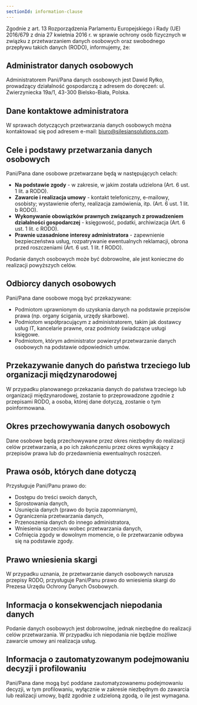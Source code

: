 ```yaml
---
sectionId: information-clause
---
```


Zgodnie z art. 13 Rozporządzenia Parlamentu Europejskiego i Rady (UE) 2016/679 z dnia 27 kwietnia 2016 r. w sprawie ochrony osób fizycznych w związku z przetwarzaniem danych osobowych oraz swobodnego przepływu takich danych (RODO), informujemy, że:

## Administrator danych osobowych

Administratorem Pani/Pana danych osobowych jest Dawid Ryłko, prowadzący działalność gospodarczą z adresem do doręczeń: ul. Zwierzyniecka 19a/1, 43-300 Bielsko-Biała, Polska.

## Dane kontaktowe administratora

W sprawach dotyczących przetwarzania danych osobowych można kontaktować się pod adresem e-mail: [biuro@silesiansolutions.com](mailto:biuro@silesiansolutions.com).

## Cele i podstawy przetwarzania danych osobowych

Pani/Pana dane osobowe przetwarzane będą w następujących celach:

- **Na podstawie zgody** - w zakresie, w jakim została udzielona (Art. 6 ust. 1 lit. a RODO).
- **Zawarcie i realizacja umowy** - kontakt telefoniczny, e-mailowy, osobisty; wystawienie oferty, realizacja zamówienia, itp. (Art. 6 ust. 1 lit. b RODO).
- **Wykonywanie obowiązków prawnych związanych z prowadzeniem działalności gospodarczej** - księgowość, podatki, archiwizacja (Art. 6 ust. 1 lit. c RODO).
- **Prawnie uzasadnione interesy administratora** - zapewnienie bezpieczeństwa usług, rozpatrywanie ewentualnych reklamacji, obrona przed roszczeniami (Art. 6 ust. 1 lit. f RODO).

Podanie danych osobowych może być dobrowolne, ale jest konieczne do realizacji powyższych celów.

## Odbiorcy danych osobowych

Pani/Pana dane osobowe mogą być przekazywane:

- Podmiotom uprawnionym do uzyskania danych na podstawie przepisów prawa (np. organy ścigania, urzędy skarbowe).
- Podmiotom współpracującym z administratorem, takim jak dostawcy usług IT, kancelarie prawne, oraz podmioty świadczące usługi księgowe.
- Podmiotom, którym administrator powierzył przetwarzanie danych osobowych na podstawie odpowiednich umów.

## Przekazywanie danych do państwa trzeciego lub organizacji międzynarodowej

W przypadku planowanego przekazania danych do państwa trzeciego lub organizacji międzynarodowej, zostanie to przeprowadzone zgodnie z przepisami RODO, a osoba, której dane dotyczą, zostanie o tym poinformowana.

## Okres przechowywania danych osobowych

Dane osobowe będą przechowywane przez okres niezbędny do realizacji celów przetwarzania, a po ich zakończeniu przez okres wynikający z przepisów prawa lub do przedawnienia ewentualnych roszczeń.

## Prawa osób, których dane dotyczą

Przysługuje Pani/Panu prawo do:

- Dostępu do treści swoich danych,
- Sprostowania danych,
- Usunięcia danych (prawo do bycia zapomnianym),
- Ograniczenia przetwarzania danych,
- Przenoszenia danych do innego administratora,
- Wniesienia sprzeciwu wobec przetwarzania danych,
- Cofnięcia zgody w dowolnym momencie, o ile przetwarzanie odbywa się na podstawie zgody.

## Prawo wniesienia skargi

W przypadku uznania, że przetwarzanie danych osobowych narusza przepisy RODO, przysługuje Pani/Panu prawo do wniesienia skargi do Prezesa Urzędu Ochrony Danych Osobowych.

## Informacja o konsekwencjach niepodania danych

Podanie danych osobowych jest dobrowolne, jednak niezbędne do realizacji celów przetwarzania. W przypadku ich niepodania nie będzie możliwe zawarcie umowy ani realizacja usług.

## Informacja o zautomatyzowanym podejmowaniu decyzji i profilowaniu

Pani/Pana dane mogą być poddane zautomatyzowanemu podejmowaniu decyzji, w tym profilowaniu, wyłącznie w zakresie niezbędnym do zawarcia lub realizacji umowy, bądź zgodnie z udzieloną zgodą, o ile jest wymagana.
